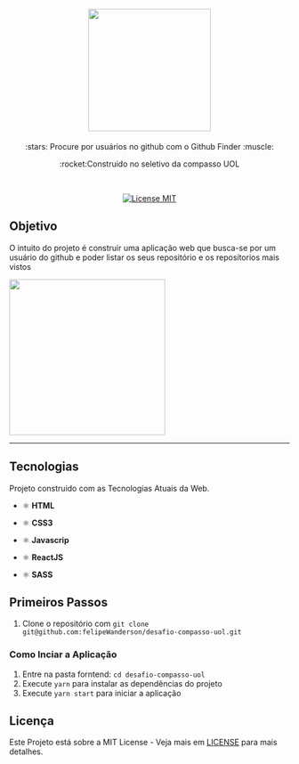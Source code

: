<h1 align="center">
<br>
  <img src="https://user-images.githubusercontent.com/18500523/111113896-3e541b80-8541-11eb-8aad-5539f1b57330.jpg" width="220">
</h1>
<p align="center">:stars: Procure por usuários no github com o Github Finder  :muscle:</p>
<p align="center">:rocket:Construido no seletivo da compasso UOL</p></br>

<p align="center">
  <a href="https://opensource.org/licenses/MIT">
    <img src="https://img.shields.io/badge/License-MIT-blue.svg" alt="License MIT">
  </a>
</p>

## Objetivo

<p>O intuito do projeto é construir uma aplicação web que busca-se por um usuário do github e poder listar os seus repositório e os reposítorios mais vistos</p>
<div>
  <img src="https://user-images.githubusercontent.com/18500523/111113603-cbe33b80-8540-11eb-93dd-a62a294f33f9.png" height="280">
</div>

<hr />

## Tecnologias

Projeto construido com as Tecnologias Atuais da Web.

- ⚛️ **HTML**
- ⚛️ **CSS3**
- ⚛️ **Javascrip**

- ⚛️ **ReactJS**
- ⚛️ **SASS**


## Primeiros Passos

1. Clone o repositório com  `git clone git@github.com:felipeWanderson/desafio-compasso-uol.git`

### Como Inciar a Aplicação

1. Entre na pasta forntend: `cd desafio-compasso-uol`
2. Execute `yarn` para instalar as dependências do projeto<br />
3. Execute `yarn start` para iniciar a aplicação

## Licença

Este Projeto está sobre a MIT License - Veja mais em [LICENSE](https://opensource.org/licenses/MIT) para mais detalhes.

